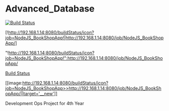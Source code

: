 # Advanced_Database

[![Build Status](http://192.168.1.14:8080/buildStatus/icon?job=NodeJS_BookShopApp)](http://192.168.1.14:8080/job/NodeJS_BookShopApp/)

[!http://192.168.1.14:8080/buildStatus/icon?job=NodeJS_BookShopApp!|http://192.168.1.14:8080/job/NodeJS_BookShopApp/]

"!http://192.168.1.14:8080/buildStatus/icon?job=NodeJS_BookShopApp!":http://192.168.1.14:8080/job/NodeJS_BookShopApp/

[Build Status](http://192.168.1.14:8080/buildStatus/icon?job=NodeJS_BookShopApp "http://192.168.1.14:8080/job/NodeJS_BookShopApp/")

[[image:http://192.168.1.14:8080/buildStatus/icon?job=NodeJS_BookShopApp>>http://192.168.1.14:8080/job/NodeJS_BookShopApp/||target='__new']]

Development Ops Project for 4th Year
